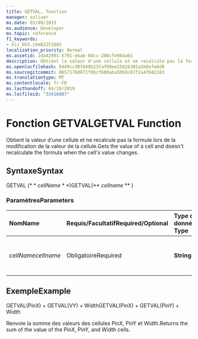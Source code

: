 ```yaml
---
title: GETVAL, fonction
manager: soliver
ms.date: 03/09/2015
ms.audience: Developer
ms.topic: reference
f1_keywords:
- Vis_DSS.chm82251885
localization_priority: Normal
ms.assetid: 1da42991-5791-ebab-84cc-286cfe984a61
description: Obtient la valeur d'une cellule et ne recalcule pas la formule lors de la modification de la valeur de la cellule.
ms.openlocfilehash: 9449ccd8f849b23faf08ee25826301a1b6efe6d0
ms.sourcegitcommit: 8657170d071f9bcf680aba50b9c07f2a4fb82283
ms.translationtype: MT
ms.contentlocale: fr-FR
ms.lasthandoff: 04/28/2019
ms.locfileid: "33416887"
---
```

# <a name="getval-function"></a><span data-ttu-id="176e7-103">Fonction GETVAL</span><span class="sxs-lookup"><span data-stu-id="176e7-103">GETVAL Function</span></span>

<span data-ttu-id="176e7-104">Obtient la valeur d'une cellule et ne recalcule pas la formule lors de la modification de la valeur de la cellule.</span><span class="sxs-lookup"><span data-stu-id="176e7-104">Gets the value of a cell and doesn't recalculate the formula when the cell's value changes.</span></span>
  
## <a name="syntax"></a><span data-ttu-id="176e7-105">Syntaxe</span><span class="sxs-lookup"><span data-stu-id="176e7-105">Syntax</span></span>

<span data-ttu-id="176e7-106">GETVAL (\* \* *cellName* \* \*)</span><span class="sxs-lookup"><span data-stu-id="176e7-106">GETVAL(\*\* *cellname* \*\* )</span></span> 
  
### <a name="parameters"></a><span data-ttu-id="176e7-107">Paramètres</span><span class="sxs-lookup"><span data-stu-id="176e7-107">Parameters</span></span>

|<span data-ttu-id="176e7-108">**Nom**</span><span class="sxs-lookup"><span data-stu-id="176e7-108">**Name**</span></span>|<span data-ttu-id="176e7-109">**Requis/Facultatif**</span><span class="sxs-lookup"><span data-stu-id="176e7-109">**Required/Optional**</span></span>|<span data-ttu-id="176e7-110">**Type de données**</span><span class="sxs-lookup"><span data-stu-id="176e7-110">**Data Type**</span></span>|<span data-ttu-id="176e7-111">**Description**</span><span class="sxs-lookup"><span data-stu-id="176e7-111">**Description**</span></span>|
|:-----|:-----|:-----|:-----|
| <span data-ttu-id="176e7-112">_cellName_</span><span class="sxs-lookup"><span data-stu-id="176e7-112">_cellname_</span></span> <br/> |<span data-ttu-id="176e7-113">Obligatoire</span><span class="sxs-lookup"><span data-stu-id="176e7-113">Required</span></span>  <br/> |<span data-ttu-id="176e7-114">**String**</span><span class="sxs-lookup"><span data-stu-id="176e7-114">**String**</span></span> <br/> |<span data-ttu-id="176e7-115">Nom de la cellule dont la valeur doit être obtenue.</span><span class="sxs-lookup"><span data-stu-id="176e7-115">The name of the cell to get the value of.</span></span>  <br/> |
   
## <a name="example"></a><span data-ttu-id="176e7-116">Exemple</span><span class="sxs-lookup"><span data-stu-id="176e7-116">Example</span></span>

<span data-ttu-id="176e7-117">GETVAL(PinX) + GETVAL(VY) + Width</span><span class="sxs-lookup"><span data-stu-id="176e7-117">GETVAL(PinX) + GETVAL(PinY) + Width</span></span> 
  
<span data-ttu-id="176e7-118">Renvoie la somme des valeurs des cellules PinX, PinY et Width.</span><span class="sxs-lookup"><span data-stu-id="176e7-118">Returns the sum of the value of the PinX, PinY, and Width cells.</span></span> 
  

